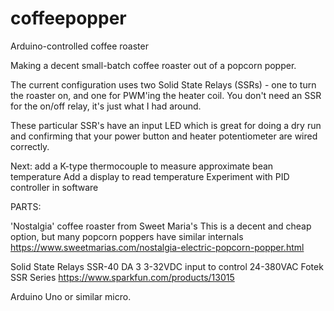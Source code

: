 # coffeepopper
Arduino-controlled coffee roaster

Making a decent small-batch coffee roaster out of a popcorn popper.

The current configuration uses two Solid State Relays (SSRs) - one to 
turn the roaster on, and one for PWM'ing the heater coil. You don't
need an SSR for the on/off relay, it's just what I had around.

These particular SSR's have an input LED which is great for doing a dry run
and confirming that your power button and heater potentiometer are wired correctly.

Next: 
add a K-type thermocouple to measure approximate bean temperature
Add a display to read temperature
Experiment with PID controller in software

PARTS:

'Nostalgia' coffee roaster from Sweet Maria's
This is a decent and cheap option, but many popcorn poppers have similar internals
https://www.sweetmarias.com/nostalgia-electric-popcorn-popper.html

Solid State Relays
SSR-40 DA 3
3-32VDC input to control 24-380VAC
Fotek SSR Series 
https://www.sparkfun.com/products/13015

Arduino Uno or similar micro.